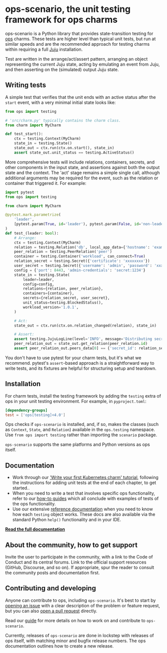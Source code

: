 # ops-scenario, the unit testing framework for ops charms

ops-scenario is a Python library that provides state-transition testing for
[ops](https://ops.readthedocs.io) charms. These tests are higher level than
typical unit tests, but run at similar speeds and are the recommended approach
for testing charms within requiring a full [Juju](https://juju.is) installation.

Test are written in the arrange/act/assert pattern, arranging an object
representing the current Juju state, acting by emulating an event from Juju, and
then asserting on the (simulated) output Juju state.

## Writing tests

A simple test that verifies that the unit ends with an active status after the
`start` event, with a very minimal initial state looks like:

```python
from ops import testing

# 'src/charm.py' typically contains the charm class.
from charm import MyCharm

def test_start():
    ctx = testing.Context(MyCharm)
    state_in = testing.State()
    state_out = ctx.run(ctx.on.start(), state_in)
    assert state_out.unit_status == testing.ActiveStatus()
```

More comprehensive tests will include relations, containers, secrets, and other
components in the input state, and assertions against both the output state and
the context. The 'act' stage remains a simple single call, although additional
arguments may be required for the event, such as the relation or container that
triggered it. For example:

```python
import pytest
from ops import testing

from charm import MyCharm

@pytest.mark.parametrize(
    'leader',
    [pytest.param(True, id='leader'), pytest.param(False, id='non-leader')],
)
def test_(leader: bool):
    # Arrange:
    ctx = testing.Context(MyCharm)
    relation = testing.Relation('db', local_app_data={'hostname': 'example.com'})
    peer_relation = testing.PeerRelation('peer')
    container = testing.Container('workload', can_connect=True)
    relation_secret = testing.Secret({'certificate': 'xxxxxxxx'})
    user_secret = testing.Secret({'username': 'admin', 'password': 'xxxxxxxx'})
    config = {'port': 8443, 'admin-credentials': 'secret:1234'}
    state_in = testing.State(
        leader=leader,
        config=config,
        relations={relation, peer_relation},
        containers={container},
        secrets={relation_secret, user_secret},
        unit_status=testing.BlockedStatus(),
        workload_version='1.0.1',
    )

    # Act:
    state_out = ctx.run(ctx.on.relation_changed(relation), state_in)

    # Assert:
    assert testing.JujuLogLine(level='INFO', message='Distributing secret.') in ctx.juju_log
    peer_relation_out = state_out.get_relation(peer_relation.id)
    assert peer_relation_out.peers_data[0] == {'secret_id': relation_secret.id}
```

You don't have to use pytest for your charm tests, but it's what we recommend.
pytest's `assert`-based approach is a straightforward way to write tests, and
its fixtures are helpful for structuring setup and teardown.

## Installation

For charm tests, install the testing framework by adding the `testing` extra of
ops in your unit testing environment. For example, in `pyproject.toml`:

```toml
[dependency-groups]
test = ['ops[testing]<4.0']
```

Ops checks if `ops-scenario` is installed, and, if so, makes the classes
(such as `Context`, `State`, and `Relation`) available in the `ops.testing`
namespace. Use `from ops import testing` rather than importing the `scenario`
package.

`ops-scenario` supports the same platforms and Python versions as ops itself.

## Documentation

 * Work through our ['Write your first Kubernetes charm' tutorial](https://ops.readthedocs.io/en/latest/tutorial/from-zero-to-hero-write-your-first-kubernetes-charm/create-a-minimal-kubernetes-charm.html#write-unit-tests-for-your-charm), following the instructions for adding
   unit tests at the end of each chapter, to get started..
 * When you need to write a test that involves specific ops functionality,
   refer to our [how-to guides](https://ops.readthedocs.io/en/latest/howto/index.html)
   which all conclude with examples of tests of the ops functionality.
 * Use our extensive [reference documentation](https://ops.readthedocs.io/en/latest/reference/ops-testing.html#ops-testing) when you need to know how each `testing` object works. These
   docs are also available via the standard Python `help()` functionality and in
   your IDE.

[**Read the full documentation**](https://ops.readthedocs.io/)

## About the community, how to get support

Invite the user to participate in the community, with a link to the Code of Conduct and its central forums.
Link to the official support resources (GitHub, Discourse, and so on). If appropriate, spur the reader to consult the community posts and documentation first.

## Contributing and developing

Anyone can contribute to ops, including `ops-scenario`. It's best to start by
[opening an issue](https://github.com/canonical/operator/issues) with a clear
description of the problem or feature request, but you can also
[open a pull request](https://github.com/canonical/operator/pulls) directly.

Read our [guide](./CONTRIBUTING.md) for more details on how to work on and
contribute to `ops-scenario`.

Currently, releases of `ops-scenario` are done in lockstep with releases of ops
itself, with matching minor and bugfix release numbers. The ops documentation
outlines how to create a new release.
